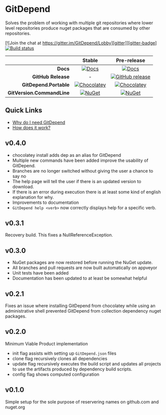 # GitDepend

Solves the problem of working with multiple git repositories where lower level repositories produce nuget packages that are consumed by other repositories.

[![Join the chat at https://gitter.im/GitDepend/Lobby][gitter]][gitter-badge]
[![Build status][appveyor-badge]][appveyor]

|                            |                Stable               |                 Pre-release               |
| -------------------------: | :---------------------------------: | :---------------------------------------: |
|                  **Docs**  |     [![Docs][docs-badge]][docs]     |    [![Docs][docs-pre-badge]][docs-pre]    |
|        **GitHub Release**  |                 -                   | [![GitHub release][gh-rel-badge]][gh-rel] |
|    **GitDepend.Portable**  | [![Chocolatey][choco-badge]][choco] |   [![Chocolatey][choco-pre-badge]][choco] |
| **GitVersion.CommandLine** |     [![NuGet][gdc-badge]][gdc]      |       [![NuGet][gdc-pre-badge]][gdc]      |


## Quick Links

* [Why do I need GitDepend](http://gitdepend.readthedocs.io/en/latest/why.html)
* [How does it work?](http://gitdepend.readthedocs.io/en/latest/usage_example.html)

## v0.4.0
* chocolatey install adds dep as an alias for GitDepend
* Multiple new commands have been added improve the usability of GitDepend.
* Branches are no longer switched without giving the user a chance to say no
* The help page will tell the user if there is an updated version to download.
* If there is an error during execution there is at least some kind of english explanation for why.
* Improvements to documentation
* `GitDepend help <verb>` now correctly displays help for a specific verb.

## v0.3.1
Recovery build. This fixes a NullReferenceException.

## v0.3.0
* NuGet packages are now restored before running the NuGet update.
* All branches and pull requests are now built automatically on appveyor
* Unit tests have been added
* Documentation has been updated to at least be somewhat helpful

## v0.2.1
Fixes an issue where installing GitDepend from chocolatey while using an administrative shell prevented GitDepend from
collection dependency nuget packages.

## v0.2.0
Minimum Viable Product implementation

* init flag assists with setting up `GitDepend.json` files
* clone flag recursively clones all dependencies
* update flag recursively executes the build script and updates all projects to use the artifacts produced by dependency build scripts.
* config flag shows computed configuration

## v0.1.0
Simple setup for the sole purpose of reservering names on github.com and nuget.org

[gitter]:          https://badges.gitter.im/GitDepend/Lobby.svg
[gitter-badge]:    https://gitter.im/GitDepend/Lobby?utm_source=badge&utm_medium=badge&utm_campaign=pr-badge&utm_content=badge
[appveyor]:        https://ci.appveyor.com/project/gitdepend/gitdepend/branch/develop
[appveyor-badge]:  https://ci.appveyor.com/api/projects/status/github/gitdepend/GitDepend?branch=develop&svg=true
[docs]:            http://gitdepend.readthedocs.org/en/stable/
[docs-badge]:      https://readthedocs.org/projects/gitdepend/badge/?version=stable
[docs-pre]:        http://gitdepend.readthedocs.org/en/latest/
[docs-pre-badge]:  https://readthedocs.org/projects/gitdepend/badge/?version=latest
[gh-rel]:          https://github.com/gitdepend/GitDepend/releases/latest
[gh-rel-badge]:    https://img.shields.io/github/release/gitdepend/gitdepend.svg
[choco]:           https://chocolatey.org/packages/GitDepend.Portable
[choco-badge]:     https://img.shields.io/chocolatey/v/gitepend.portable.svg
[choco-pre-badge]: https://img.shields.io/chocolatey/vpre/gitdepend.portable.svg
[gdc]:             https://www.nuget.org/packages/GitDepend.CommandLine
[gdc-badge]:       https://img.shields.io/nuget/v/GitDepend.CommandLine.svg
[gdc-pre-badge]:   https://img.shields.io/nuget/vpre/GitDepend.CommandLine.svg
